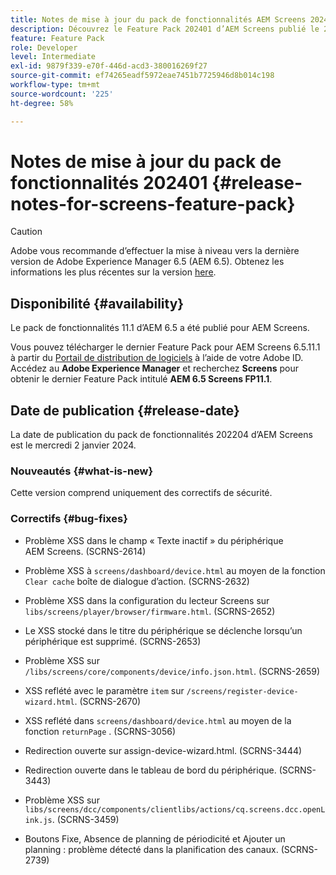 ```yaml
---
title: Notes de mise à jour du pack de fonctionnalités AEM Screens 202401
description: Découvrez le Feature Pack 202401 d’AEM Screens publié le 20 janvier 2024.
feature: Feature Pack
role: Developer
level: Intermediate
exl-id: 9879f339-e70f-446d-acd3-380016269f27
source-git-commit: ef74265eadf5972eae7451b7725946d8b014c198
workflow-type: tm+mt
source-wordcount: '225'
ht-degree: 58%

---
```


# Notes de mise à jour du pack de fonctionnalités 202401 {#release-notes-for-screens-feature-pack}

>[!CAUTION]
>Adobe vous recommande d’effectuer la mise à niveau vers la dernière version de Adobe Experience Manager 6.5 (AEM 6.5). Obtenez les informations les plus récentes sur la version [here](https://experienceleague.adobe.com/fr/docs/experience-manager-65/content/release-notes/release-notes).

## Disponibilité {#availability}

Le pack de fonctionnalités 11.1 d’AEM 6.5 a été publié pour AEM Screens.

Vous pouvez télécharger le dernier Feature Pack pour AEM Screens 6.5.11.1 à partir du [Portail de distribution de logiciels](https://experience.adobe.com/#/downloads/content/software-distribution/en/aem.html) à l’aide de votre Adobe ID. Accédez au **Adobe Experience Manager** et recherchez **Screens** pour obtenir le dernier Feature Pack intitulé **AEM 6.5 Screens FP11.1**.

## Date de publication {#release-date}

La date de publication du pack de fonctionnalités 202204 d’AEM Screens est le mercredi 2 janvier 2024.

### Nouveautés {#what-is-new}

Cette version comprend uniquement des correctifs de sécurité.

### Correctifs {#bug-fixes}

* Problème XSS dans le champ « Texte inactif » du périphérique AEM Screens. (SCRNS-2614)

* Problème XSS à `screens/dashboard/device.html` au moyen de la fonction `Clear cache` boîte de dialogue d’action. (SCRNS-2632)

* Problème XSS dans la configuration du lecteur Screens sur `libs/screens/player/browser/firmware.html`. (SCRNS-2652)

* Le XSS stocké dans le titre du périphérique se déclenche lorsqu’un périphérique est supprimé. (SCRNS-2653)

* Problème XSS sur `/libs/screens/core/components/device/info.json.html`. (SCRNS-2659)

* XSS reflété avec le paramètre `item` sur `/screens/register-device-wizard.html`. (SCRNS-2670)

* XSS reflété dans `screens/dashboard/device.html` au moyen de la fonction `returnPage` . (SCRNS-3056)

* Redirection ouverte sur assign-device-wizard.html. (SCRNS-3444)

* Redirection ouverte dans le tableau de bord du périphérique. (SCRNS-3443)

* Problème XSS sur `libs/screens/dcc/components/clientlibs/actions/cq.screens.dcc.openLink.js`. (SCRNS-3459)

* Boutons Fixe, Absence de planning de périodicité et Ajouter un planning : problème détecté dans la planification des canaux. (SCRNS-2739)
